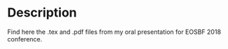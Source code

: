 # Description
Find here the .tex and .pdf files from my oral presentation for EOSBF 2018 conference.
